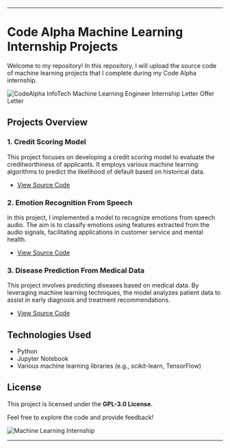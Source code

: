 
------

# **Code Alpha Machine Learning Internship Projects**
Welcome to my repository! In this repository, I will upload the source code of machine learning projects that I complete during my Code Alpha internship.

![CodeAlpha InfoTech Machine Learning Engineer Internship Letter Offer Letter](https://drive.google.com/file/d/1kSbXW9qGgJWFQrOGBg7aaXl1WiipalZc/view?usp=drivesdk)

## **Projects Overview**

### **1. Credit Scoring Model**
This project focuses on developing a credit scoring model to evaluate the creditworthiness of applicants. It employs various machine learning algorithms to predict the likelihood of default based on historical data.
- [View Source Code](https://github.com/muhammadadilnaeem/Code-Alpha-Machine-Learning-Internship-Projects/tree/main/1.%20Credit%20Scoring%20Model)

### **2. Emotion Recognition From Speech**
In this project, I implemented a model to recognize emotions from speech audio. The aim is to classify emotions using features extracted from the audio signals, facilitating applications in customer service and mental health.
- [View Source Code](https://github.com/muhammadadilnaeem/Code-Alpha-Machine-Learning-Internship-Projects/tree/main/2.%20Emotion%20Recognition%20From%20Speech)

### **3. Disease Prediction From Medical Data**
This project involves predicting diseases based on medical data. By leveraging machine learning techniques, the model analyzes patient data to assist in early diagnosis and treatment recommendations.

- [View Source Code](https://github.com/muhammadadilnaeem/Code-Alpha-Machine-Learning-Internship-Projects/tree/main/3.%20Disease%20Predition%20From%20Medical%20Data)

## **Technologies Used**
- Python
- Jupyter Notebook
- Various machine learning libraries (e.g., scikit-learn, TensorFlow)

## **License**
This project is licensed under the **GPL-3.0 License.**

Feel free to explore the code and provide feedback!

![Machine Learning Internship](https://github.com/user-attachments/assets/ccb12e68-e37a-4c2b-b6bb-62a3c0c9bb7e)


-----


